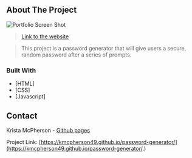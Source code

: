 ## About The Project

![Portfolio Screen Shot](./password-generator-screenshot)

>[Link to the website](https://github.com/kmcpherson49/password-generator)

>This project is a password generator that will give users a secure, random password after a series of prompts.

### Built With

* [HTML]
* [CSS]
* [Javascript]

## Contact

Krista McPherson - [Github pages](https://kmcpherson49.github.io/)

Project Link: [https://kmcpherson49.github.io/password-generator/](https://kmcpherson49.github.io/password-generator/.)